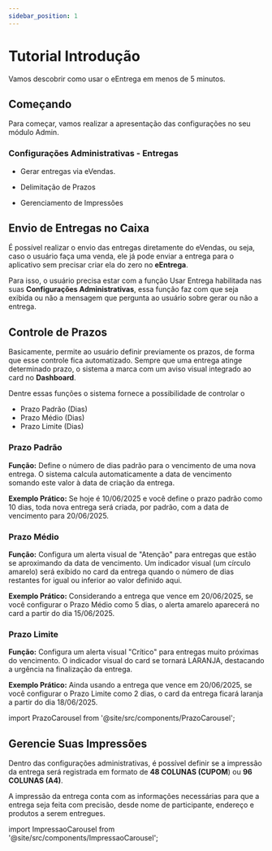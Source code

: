 ```yaml
---
sidebar_position: 1
---
```


# Tutorial Introdução

Vamos descobrir como usar o eEntrega em menos de 5 minutos.

## Começando

Para começar, vamos realizar a apresentação das configurações no seu módulo Admin.

### Configurações Administrativas - Entregas

- Gerar entregas via eVendas.

- Delimitação de Prazos

- Gerenciamento de Impressões

## Envio de Entregas no Caixa

É possível realizar o envio das entregas diretamente do eVendas, ou seja, caso o usuário faça uma venda, ele já pode enviar a entrega para o aplicativo sem precisar criar ela do zero no **eEntrega**.

Para isso, o usuário precisa estar com a função Usar Entrega habilitada nas suas **Configurações Administrativas**, essa função faz com que seja exibida ou não a mensagem que pergunta ao usuário sobre gerar ou não a entrega.

## Controle de Prazos

Basicamente, permite ao usuário definir previamente os prazos, de forma que esse controle fica automatizado. Sempre que uma entrega atinge determinado prazo, o sistema a marca com um aviso visual integrado ao card no **Dashboard**.

Dentre essas funções o sistema fornece a possibilidade de controlar o

- Prazo Padrão (Dias)
- Prazo Médio (Dias)
- Prazo Limite (Dias)

### Prazo Padrão

**Função:** Define o número de dias padrão para o vencimento de uma nova entrega. O sistema calcula automaticamente a data de vencimento somando este valor à data de criação da entrega.

**Exemplo Prático:** Se hoje é 10/06/2025 e você define o prazo padrão como 10 dias, toda nova entrega será criada, por padrão, com a data de vencimento para 20/06/2025.

### Prazo Médio

**Função:** Configura um alerta visual de "Atenção" para entregas que estão se aproximando da data de vencimento. Um indicador visual (um círculo amarelo) será exibido no card da entrega quando o número de dias restantes for igual ou inferior ao valor definido aqui.

**Exemplo Prático:** Considerando a entrega que vence em 20/06/2025, se você configurar o Prazo Médio como 5 dias, o alerta amarelo aparecerá no card a partir do dia 15/06/2025.

### Prazo Limite

**Função:** Configura um alerta visual "Crítico" para entregas muito próximas do vencimento. O indicador visual do card se tornará LARANJA, destacando a urgência na finalização da entrega.

**Exemplo Prático:** Ainda usando a entrega que vence em 20/06/2025, se você configurar o Prazo Limite como 2 dias, o card da entrega ficará laranja a partir do dia 18/06/2025.

import PrazoCarousel from '@site/src/components/PrazoCarousel';

<PrazoCarousel />

## Gerencie Suas Impressões

Dentro das configurações administrativas, é possível definir se a impressão da entrega será registrada em formato de **48 COLUNAS (CUPOM**) ou **96 COLUNAS (A4)**.

A impressão da entrega conta com as informações necessárias para que a entrega seja feita com precisão, desde nome de participante, endereço e produtos a serem entregues.

import ImpressaoCarousel from '@site/src/components/ImpressaoCarousel';

<ImpressaoCarousel />
